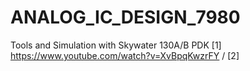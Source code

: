 # ANALOG_IC_DESIGN_7980
Tools and Simulation with Skywater 130A/B PDK
[1] https://www.youtube.com/watch?v=XvBpqKwzrFY /
[2] 

